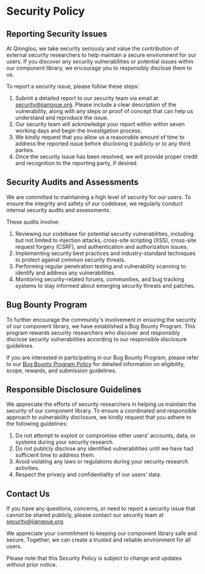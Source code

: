 # Security Policy

## Reporting Security Issues

At Qionglou, we take security seriously and value the contribution of external security researchers to help maintain a secure environment for our users. If you discover any security vulnerabilities or potential issues within our component library, we encourage you to responsibly disclose them to us.

To report a security issue, please follow these steps:

1. Submit a detailed report to our security team via email at security@jiangxue.org. Please include a clear description of the vulnerability, along with any steps or proof of concept that can help us understand and reproduce the issue.
2. Our security team will acknowledge your report within within seven working days and begin the investigation process.
3. We kindly request that you allow us a reasonable amount of time to address the reported issue before disclosing it publicly or to any third parties.
4. Once the security issue has been resolved, we will provide proper credit and recognition to the reporting party, if desired.

## Security Audits and Assessments

We are committed to maintaining a high level of security for our users. To ensure the integrity and safety of our codebase, we regularly conduct internal security audits and assessments.

These audits involve:

1. Reviewing our codebase for potential security vulnerabilities, including but not limited to injection attacks, cross-site scripting (XSS), cross-site request forgery (CSRF), and authentication and authorization issues.
2. Implementing security best practices and industry-standard techniques to protect against common security threats.
3. Performing regular penetration testing and vulnerability scanning to identify and address any vulnerabilities.
4. Monitoring security-related forums, communities, and bug tracking systems to stay informed about emerging security threats and patches.

## Bug Bounty Program

To further encourage the community's involvement in ensuring the security of our component library, we have established a Bug Bounty Program. This program rewards security researchers who discover and responsibly disclose security vulnerabilities according to our responsible disclosure guidelines.

If you are interested in participating in our Bug Bounty Program, please refer to our [Bug Bounty Program Policy](link-to-bug-bounty-program-policy) for detailed information on eligibility, scope, rewards, and submission guidelines.

## Responsible Disclosure Guidelines

We appreciate the efforts of security researchers in helping us maintain the security of our component library. To ensure a coordinated and responsible approach to vulnerability disclosure, we kindly request that you adhere to the following guidelines:

1. Do not attempt to exploit or compromise other users' accounts, data, or systems during your security research.
2. Do not publicly disclose any identified vulnerabilities until we have had sufficient time to address them.
3. Avoid violating any laws or regulations during your security research activities.
4. Respect the privacy and confidentiality of our users' data.

## Contact Us

If you have any questions, concerns, or need to report a security issue that cannot be shared publicly, please contact our security team at security@jiangxue.org.

We appreciate your commitment to keeping our component library safe and secure. Together, we can create a trusted and reliable environment for all users.

Please note that this Security Policy is subject to change and updates without prior notice.
